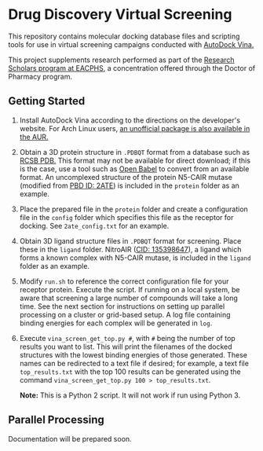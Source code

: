 # Drug Discovery Virtual Screening

This repository contains molecular docking database files and scripting tools for use in virtual screening campaigns conducted with [AutoDock Vina.](https://vina.scripps.edu)

This project supplements research performed as part of the [Research Scholars program at EACPHS](https://cphs.wayne.edu/pharmd/research-scholars.php), a concentration offered through the Doctor of Pharmacy program.

## Getting Started
1. Install AutoDock Vina according to the directions on the developer's website. For Arch Linux users, [an unofficial package is also available in the AUR.](https://aur.archlinux.org/packages/autodock-vina/)

2. Obtain a 3D protein structure in `.PDBQT` format from a database such as [RCSB PDB.](https://www.rcsb.org) This format may not be available for direct download; if this is the case, use a tool such as [Open Babel](https://openbabel.org) to convert from an available format. An uncomplexed structure of the protein N5-CAIR mutase (modified from [PBD ID: 2ATE](https://www.rcsb.org/structure/2ATE)) is included in the `protein` folder as an example.

3. Place the prepared file in the `protein` folder and create a configuration file in the `config` folder which specifies this file as the receptor for docking. See `2ate_config.txt` for an example.

4. Obtain 3D ligand structure files in `.PDBQT` format for screening. Place these in the `ligand` folder. NitroAIR ([CID: 135398647](https://pubchem.ncbi.nlm.nih.gov/compound/135398647)), a ligand which forms a known complex with N5-CAIR mutase, is included in the `ligand` folder as an example.

5. Modify `run.sh` to reference the correct configuration file for your receptor protein. Execute the script. If running on a local system, be aware that screening a large number of compounds will take a long time. See the next section for instructions on setting up parallel processing on a cluster or grid-based setup. A log file containing binding energies for each complex will be generated in `log`.

6. Execute `vina_screen_get_top.py #`, with `#` being the number of top results you want to list. This will print the filenames of the docked structures with the lowest binding energies of those generated. These names can be redirected to a text file if desired; for example, a text file `top_results.txt` with the top 100 results can be generated using the command `vina_screen_get_top.py 100 > top_results.txt`.

    **Note:** This is a Python 2 script. It will not work if run using Python 3.

## Parallel Processing
Documentation will be prepared soon.
